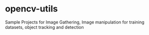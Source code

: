 # opencv-utils


Sample Projects for Image Gathering, Image manipulation for training datasets, object tracking and detection



